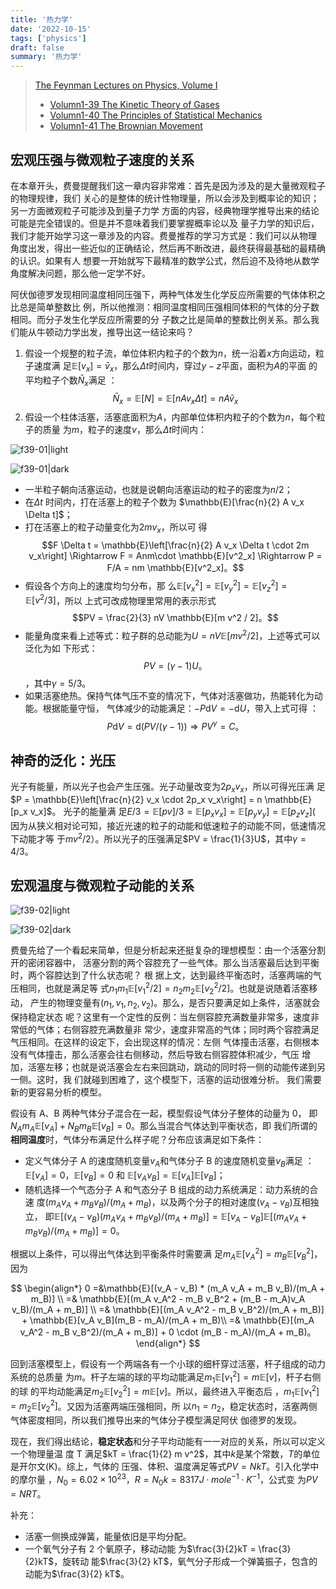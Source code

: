 ```yaml
---
title: '热力学'
date: '2022-10-15'
tags: ['physics']
draft: false
summary: '热力学'
---
```


> [The Feynman Lectures on Physics, Volume I](https://www.feynmanlectures.caltech.edu/I_toc.html)
>
> - [Volumn1-39 The Kinetic Theory of Gases](https://www.feynmanlectures.caltech.edu/I_39.html)
> - [Volumn1-40 The Principles of Statistical Mechanics](https://www.feynmanlectures.caltech.edu/I_40.html)
> - [Volumn1-41 The Brownian Movement](https://www.feynmanlectures.caltech.edu/I_41.html)

## 宏观压强与微观粒子速度的关系

在本章开头，费曼提醒我们这一章内容非常难：首先是因为涉及的是大量微观粒子的物理规律，我们
关心的是整体的统计性物理量，所以会涉及到概率论的知识；另一方面微观粒子可能涉及到量子力学
方面的内容，经典物理学推导出来的结论可能是完全错误的。但是并不意味着我们要掌握概率论以及
量子力学的知识后，我们才能开始学习这一章涉及的内容。费曼推荐的学习方式是：我们可以从物理
角度出发，得出一些近似的正确结论，然后再不断改进，最终获得最基础的最精确的认识。如果有人
想要一开始就写下最精准的数学公式，然后迫不及待地从数学角度解决问题，那么他一定学不好。

阿伏伽德罗发现相同温度相同压强下，两种气体发生化学反应所需要的气体体积之比总是简单整数比
例，所以他推测：相同温度相同压强相同体积的气体的分子数相同。而分子发生化学反应所需要的分
子数之比是简单的整数比例关系。那么我们能从牛顿动力学出发，推导出这一结论来吗？

1. 假设一个规整的粒子流，单位体积内粒子的个数为$n$，统一沿着$x$方向运动，粒子速度满
   足$\mathbb{E}[v_x]= \bar{v}_x$，那么$\Delta t$时间内，穿过$y-z$平面，面积为$A$的平面
   的平均粒子个数$\bar{N}_x$满足
   ：$$\bar{N}_x = \mathbb{E}[N] = \mathbb{E}[n A v_x \Delta t] = nA\bar{v}_x$$
2. 假设一个柱体活塞，活塞底面积为$A$，内部单位体积内粒子的个数为$n$，每个粒子的质量
   为$m$，粒子的速度$v$，那么$\Delta t$时间内：

![f39-01|light](/static/notes/f39-01_tc_big.svgz)

![f39-01|dark](/static/notes/f39-01_tc_big_dark.svgz)

- 一半粒子朝向活塞运动，也就是说朝向活塞运动的粒子的密度为$n/2$；
- 在$\Delta t$ 时间内，打在活塞上的粒子个数为 $\mathbb{E}[\frac{n}{2} A v_x \Delta t]$；
- 打在活塞上的粒子动量变化为$2mv_x$，所以可
  得$$F \Delta t = \mathbb{E}\left[\frac{n}{2} A v_x \Delta t \cdot 2m v_x\right]	\Rightarrow F = Anm\cdot \mathbb{E}[v^2_x] \Rightarrow P = F/A = nm \mathbb{E}[v^2_x]。$$
- 假设各个方向上的速度均匀分布，那
  么$\mathbb{E}[v^2_x] = \mathbb{E}[v^2_y] = \mathbb{E}[v^2_z]=\mathbb{E}[v^2/3]$，所以
  上式可改成物理里常用的表示形式$$PV = \frac{2}{3} nV \mathbb{E}[m v^2 / 2]。$$
- 能量角度来看上述等式：粒子群的总动能为$U = nV\mathbb{E}[mv^2/2]$，上述等式可以泛化为如
  下形式：$$PV = (\gamma - 1) U。$$，其中$\gamma = 5/3$。
- 如果活塞绝热。保持气体气压不变的情况下，气体对活塞做功，热能转化为动能。根据能量守恒，
  气体减少的动能满足：$-P \mathrm{d} V = -\mathrm{d}U$，带入上式可得
  ：$$P\mathrm{d}V = \mathrm{d}(PV / (\gamma - 1)) \Rightarrow PV^\gamma = C。$$

## 神奇的泛化：光压

光子有能量，所以光子也会产生压强。光子动量改变为$2p_x v_x$，所以可得光压满
足$P = \mathbb{E}\left[\frac{n}{2} v_x \cdot 2p_x v_x\right] = n \mathbb{E}[p_x v_x]$。
光子的能量满
足$E/3 = \mathbb{E}[p v]/3 = \mathbb{E}[p_x v_x] = \mathbb{E}[p_y v_y] = \mathbb{E}[p_z v_z]$(
因为从狭义相对论可知，接近光速的粒子的动能和低速粒子的动能不同，低速情况下动能才等
于$mv^2/2$）。所以光子的压强满足$PV = \frac{1}{3}U$，其中$\gamma = 4/3$。

## 宏观温度与微观粒子动能的关系

![f39-02|light](/static/notes/f39-02_tc_big.svgz)

![f39-02|dark](/static/notes/f39-02_tc_big_copy.svgz)

费曼先给了一个看起来简单，但是分析起来还挺复杂的理想模型：由一个活塞分割开的密闭容器中，
活塞分割的两个容腔充了一些气体。那么当活塞最后达到平衡时，两个容腔达到了什么状态呢？ 根
据上文，达到最终平衡态时，活塞两端的气压相同，也就是满足等
式$n_1 m_1 \mathbb{E}[v^2_1 / 2] = n_2 m_2 \mathbb{E}[v^2_2/2]$。也就是说随着活塞移动，
产生的物理变量有$(n_1, v_1, n_2, v_2)$。那么，是否只要满足如上条件，活塞就会保持稳定状态
呢？这里有一个定性的反例：当左侧容腔充满数量非常多，速度非常低的气体；右侧容腔充满数量非
常少，速度非常高的气体；同时两个容腔满足气压相同。在这样的设定下，会出现这样的情况：左侧
气体撞击活塞，右侧根本没有气体撞击，那么活塞会往右侧移动，然后导致右侧容腔体积减少，气压
增加，活塞左移；也就是说活塞会左右来回跳动，跳动的同时将一侧的动能传递到另一侧。这时，我
们就碰到困难了，这个模型下，活塞的运动很难分析。 我们需要新的更容易分析的模型。

假设有 A、B 两种气体分子混合在一起，模型假设气体分子整体的动量为 0，
即$N_A m_A\mathbb{E}[v_A] + N_B m_B\mathbb{E}[v_B] = 0$。那么当混合气体达到平衡状态，即
我们所谓的**相同温度**时，气体分布满足什么样子呢？分布应该满足如下条件：

- 定义气体分子 A 的速度随机变量$v_A$和气体分子 B 的速度随机变量$v_B$满足
  ：$\mathbb{E}[v_A] = 0$，$\mathbb{E}[v_B] = 0$ 和
  $\mathbb{E}[v_A v_B] = \mathbb{E}[v_A] \mathbb{E}[v_B]$；
- 随机选择一个气态分子 A 和气态分子 B 组成的动力系统满足：动力系统的合速
  度$(m_A v_A + m_B v_B)/(m_A + m_B)$，以及两个分子的相对速度$(v_A - v_B)$互相独立，
  即$\mathbb{E}[(v_A - v_B)(m_A v_A + m_B v_B)/(m_A + m_B)] = \mathbb{E}[v_A - v_B] \mathbb{E}[(m_A v_A + m_B v_B)/(m_A + m_B)] = 0$。

根据以上条件，可以得出气体达到平衡条件时需要满
足$m_A \mathbb{E}[v^2_A] = m_B \mathbb{E}[v^2_B]$，因为

$$
\begin{align*}
0 =&\mathbb{E}[(v_A - v_B) * (m_A v_A + m_B v_B)/(m_A + m_B)] \\
=& \mathbb{E}[(m_A v_A^2 - m_B v_B^2 + (m_B - m_A)v_A v_B)/(m_A + m_B)] \\
=& \mathbb{E}[(m_A v_A^2 - m_B v_B^2)/(m_A + m_B)] + \mathbb{E}[v_A v_B](m_B - m_A)/(m_A + m_B)\\
=& \mathbb{E}[(m_A v_A^2 - m_B v_B^2)/(m_A + m_B)] + 0 \cdot (m_B - m_A)/(m_A + m_B)。
\end{align*}
$$

回到活塞模型上，假设有一个两端各有一个小球的细杆穿过活塞，杆子组成的动力系统的总质量
为$m$。杆子左端的球的平均动能满足$m_1 \mathbb{E}[v_1^2] = m \mathbb{E}[v]$，杆子右侧的球
的平均动能满足$m_2 \mathbb{E}[v_2^2] = m\mathbb{E}[v]$。所以，最终进入平衡态后
，$m_1 \mathbb{E}[v_1^2] = m_2 \mathbb{E}[v_2^2]$。又因为活塞两端压强相同，所
以$n_1 = n_2$，稳定状态时，活塞两侧气体密度相同，所以我们推导出来的气体分子模型满足阿伏
伽德罗的发现。

现在，我们得出结论，**稳定状态**和分子平均动能有一一对应的关系，所以可以定义一个物理量温
度 T 满足$kT = \frac{1}{2} m v^2$，其中$k$是某个常数，$T$的单位是开尔文(K)。综上，气体的
压强、体积、温度满足等式$PV = NkT$。引入化学中的摩尔量
，$N_0 = 6.02\times 10^23$，$R = N_0 k = 8317 J \cdot mole^{-1} \cdot K^{-1}$，公式变
为$PV = NRT$。

补充：

- 活塞一侧换成弹簧，能量依旧是平均分配。
- 一个氧气分子有 2 个氧原子，移动动能 为$\frac{3}{2}kT = \frac{3}{2}kT$，旋转动
  能$\frac{3}{2} kT$，氧气分子形成一个弹簧振子，包含的动能为$\frac{3}{2} kT$。
